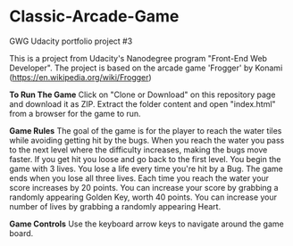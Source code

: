 # Classic-Arcade-Game
GWG Udacity portfolio project #3

This is a project from Udacity's Nanodegree program "Front-End Web Developer". The project is based on the arcade game 'Frogger' by Konami (https://en.wikipedia.org/wiki/Frogger)

<b>To Run The Game</b>
Click on "Clone or Download" on this repository page and download it as ZIP. Extract the folder content and open "index.html" from a browser for the game to run.

<b>Game Rules</b>
The goal of the game is for the player to reach the water tiles while avoiding getting hit by the bugs. When you reach the water you pass to the next level where the difficulty increases, making the bugs move faster. If you get hit you loose and go back to the first level.
You begin the game with 3 lives. You lose a life every time you're hit by a Bug. The game ends when you lose all three lives.
Each time you reach the water your score increases by 20 points.
You can increase your score by grabbing a randomly appearing Golden Key, worth 40 points.
You can increase your number of lives by grabbing a randomly appearing Heart.

<b> Game Controls</b>
Use the keyboard arrow keys to navigate around the game board.
